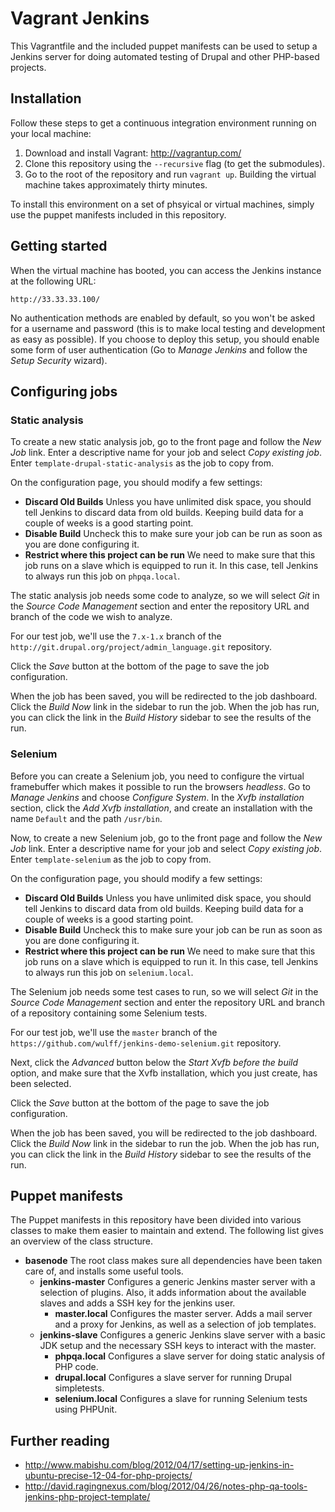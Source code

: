 Vagrant Jenkins
===============

This Vagrantfile and the included puppet manifests can be used to setup a Jenkins server for doing automated testing of Drupal and other PHP-based projects.


Installation
------------

Follow these steps to get a continuous integration environment running on your local machine:

1. Download and install Vagrant: http://vagrantup.com/
2. Clone this repository using the `--recursive` flag (to get the submodules).
3. Go to the root of the repository and run `vagrant up`. Building the virtual machine takes approximately thirty minutes.

To install this environment on a set of phsyical or virtual machines, simply use the puppet manifests included in this repository.


Getting started
---------------

When the virtual machine has booted, you can access the Jenkins instance at the following URL:

    http://33.33.33.100/

No authentication methods are enabled by default, so you won't be asked for a username and password (this is to make local testing and development as easy as possible). If you choose to deploy this setup, you should enable some form of user authentication (Go to *Manage Jenkins* and follow the *Setup Security* wizard).


Configuring jobs
----------------

### Static analysis

To create a new static analysis job, go to the front page and follow the *New Job* link. Enter a descriptive name for your job and select *Copy existing job*. Enter `template-drupal-static-analysis` as the job to copy from.

On the configuration page, you should modify a few settings:

* **Discard Old Builds** Unless you have unlimited disk space, you should tell Jenkins to discard data from old builds. Keeping build data for a couple of weeks is a good starting point.
* **Disable Build** Uncheck this to make sure your job can be run as soon as you are done configuring it.
* **Restrict where this project can be run** We need to make sure that this job runs on a slave which is equipped to run it. In this case, tell Jenkins to always run this job on `phpqa.local`.

The static analysis job needs some code to analyze, so we will select *Git* in the *Source Code Management* section and enter the repository URL and branch of the code we wish to analyze.

For our test job, we'll use the `7.x-1.x` branch of the `http://git.drupal.org/project/admin_language.git` repository.

Click the *Save* button at the bottom of the page to save the job configuration.

When the job has been saved, you will be redirected to the job dashboard. Click the *Build Now* link in the sidebar to run the job. When the job has run, you can click the link in the *Build History* sidebar to see the results of the run.

### Selenium

Before you can create a Selenium job, you need to configure the virtual framebuffer which makes it possible to run the browsers *headless*. Go to *Manage Jenkins* and choose *Configure System*. In the *Xvfb installation* section, click the *Add Xvfb installation*, and create an installation with the name `Default` and the path `/usr/bin`.

Now, to create a new Selenium job, go to the front page and follow the *New Job* link. Enter a descriptive name for your job and select *Copy existing job*. Enter `template-selenium` as the job to copy from.

On the configuration page, you should modify a few settings:

* **Discard Old Builds** Unless you have unlimited disk space, you should tell Jenkins to discard data from old builds. Keeping build data for a couple of weeks is a good starting point.
* **Disable Build** Uncheck this to make sure your job can be run as soon as you are done configuring it.
* **Restrict where this project can be run** We need to make sure that this job runs on a slave which is equipped to run it. In this case, tell Jenkins to always run this job on `selenium.local`.

The Selenium job needs some test cases to run, so we will select *Git* in the *Source Code Management* section and enter the repository URL and branch of a repository containing some Selenium tests.

For our test job, we'll use the `master` branch of the `https://github.com/wulff/jenkins-demo-selenium.git` repository.

Next, click the *Advanced* button below the *Start Xvfb before the build* option, and make sure that the Xvfb installation, which you just create, has been selected.

Click the *Save* button at the bottom of the page to save the job configuration.

When the job has been saved, you will be redirected to the job dashboard. Click the *Build Now* link in the sidebar to run the job. When the job has run, you can click the link in the *Build History* sidebar to see the results of the run.


Puppet manifests
----------------

The Puppet manifests in this repository have been divided into various classes to make them easier to maintain and extend. The following list gives an overview of the class structure.

* **basenode** The root class makes sure all dependencies have been taken care of, and installs some useful tools.
    * **jenkins-master** Configures a generic Jenkins master server with a selection of plugins. Also, it adds information about the available slaves and adds a SSH key for the jenkins user.
        * **master.local** Configures the master server. Adds a mail server and a proxy for Jenkins, as well as a selection of job templates.
    * **jenkins-slave** Configures a generic Jenkins slave server with a basic JDK setup and the necessary SSH keys to interact with the master.
        * **phpqa.local** Configures a slave server for doing static analysis of PHP code.
        * **drupal.local** Configures a slave server for running Drupal simpletests.
        * **selenium.local** Configures a slave for running Selenium tests using PHPUnit.


Further reading
---------------

* http://www.mabishu.com/blog/2012/04/17/setting-up-jenkins-in-ubuntu-precise-12-04-for-php-projects/
* http://david.ragingnexus.com/blog/2012/04/26/notes-php-qa-tools-jenkins-php-project-template/
